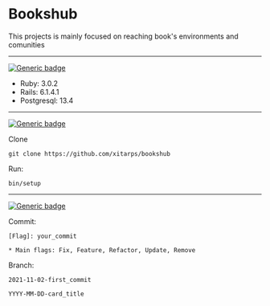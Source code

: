 # Bookshub

This projects is mainly focused on reaching book's environments and comunities 

<hr>

[![Generic badge](https://img.shields.io/badge/Specs--blue.svg)](https://shields.io/)

- Ruby: 3.0.2
- Rails: 6.1.4.1
- Postgresql: 13.4

<hr>

[![Generic badge](https://img.shields.io/badge/Install--blue.svg)](https://shields.io/)

Clone

```
git clone https://github.com/xitarps/bookshub
```

Run:
```
bin/setup
```

<hr>

[![Generic badge](https://img.shields.io/badge/Patterns--blue.svg)](https://shields.io/)

Commit:
```
[Flag]: your_commit

* Main flags: Fix, Feature, Refactor, Update, Remove
```

Branch:
```
2021-11-02-first_commit

YYYY-MM-DD-card_title
```


